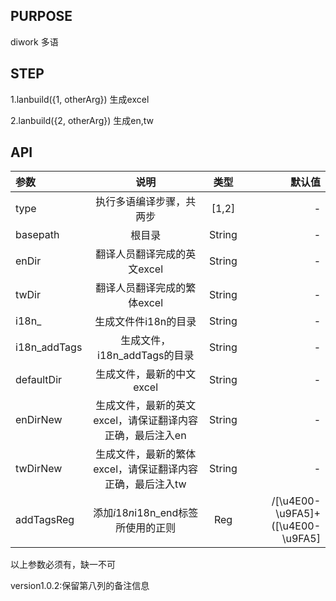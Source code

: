 
## PURPOSE
diwork 多语

## STEP
1.lanbuild({1, otherArg})
    生成excel

2.lanbuild({2, otherArg})
    生成en,tw

## API
|参数|说明|类型|默认值|
|:--|:---:|:--:|---:|
|type|执行多语编译步骤，共两步|[1,2]|-|
|basepath|根目录|String|-|
|enDir|翻译人员翻译完成的英文excel|String|-|
|twDir|翻译人员翻译完成的繁体excel|String|-|
|i18n_|生成文件件i18n的目录|String|-|
|i18n_addTags|生成文件，i18n_addTags的目录|String|-|
|defaultDir|生成文件，最新的中文excel|String|-|
|enDirNew|生成文件，最新的英文excel，请保证翻译内容正确，最后注入en|String|-|
|twDirNew|生成文件，最新的繁体excel，请保证翻译内容正确，最后注入tw|String|-|
|addTagsReg|添加$i18n{}$i18n_end标签所使用的正则|Reg|/[\u4E00-\u9FA5]+([\u4E00-\u9FA5]|[\uFE30-\uFFA0]|[0-9]|[\?\,\。\.\、])*/g|

以上参数必须有，缺一不可

version1.0.2:保留第八列的备注信息